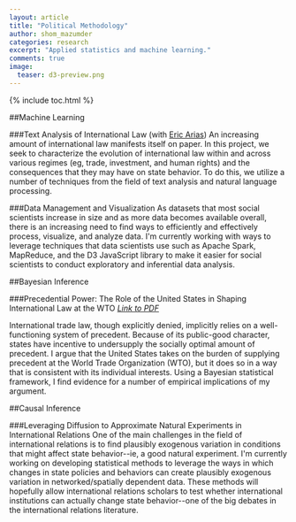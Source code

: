 ```yaml
---
layout: article
title: "Political Methodology"
author: shom_mazumder
categories: research
excerpt: "Applied statistics and machine learning."
comments: true
image:
  teaser: d3-preview.png
---
```


{% include toc.html %}

##Machine Learning

###Text Analysis of International Law \(with [Eric Arias](https://sites.google.com/a/nyu.edu/ericarias/)\)
An increasing amount of international law manifests itself on paper. In this project, we seek to characterize the evolution of international law within and across various regimes \(eg, trade, investment, and human rights\) and the consequences that they may have on state behavior. To do this, we utilize a number of techniques from the field of text analysis and natural language processing. 

###Data Management and Visualization
As datasets that most social scientists increase in size and as more data becomes available overall, there is an increasing need to find ways to efficiently and effectively process, visualize, and analyze data. I'm currently working with ways to leverage techniques that data scientists use such as Apache Spark, MapReduce, and the D3 JavaScript library to make it easier for social scientists to conduct exploratory and inferential data analysis. 

##Bayesian Inference

###Precedential Power: The Role of the United States in Shaping International Law at the WTO
[*Link to PDF*]({{site.url}}/files/WTO-Precedent-Draft.pdf)

International trade law, though explicitly denied, implicitly relies on a well-functioning system of precedent. Because of its public-good character, states have incentive to undersupply the socially optimal amount of precedent. I argue that the United States takes on the burden of supplying precedent at the World Trade Organization \(WTO\), but it does so in a way that is consistent with its individual interests. Using a Bayesian statistical framework, I find evidence for a number of empirical implications of my argument.

##Causal Inference

###Leveraging Diffusion to Approximate Natural Experiments in International Relations
One of the main challenges in the field of international relations is to find plausibly exogenous variation in conditions that might affect state behavior--ie, a good natural experiment. I'm currently working on developing statistical methods to leverage the ways in which changes in state policies and behaviors can create plausibly exogenous variation in networked/spatially dependent data. These methods will hopefully allow international relations scholars to test whether international institutions can actually change state behavior--one of the big debates in the international relations literature. 
